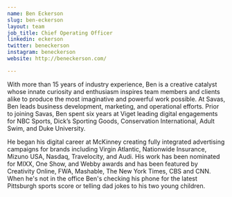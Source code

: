 ```yaml
---
name: Ben Eckerson
slug: ben-eckerson
layout: team
job_title: Chief Operating Officer
linkedin: eckerson
twitter: beneckerson
instagram: beneckerson
website: http://beneckerson.com/

---
```


With more than 15 years of industry experience, Ben is a creative catalyst whose innate curiosity and enthusiasm inspires team members and clients alike to produce the most imaginative and powerful work possible.  At Savas, Ben leads business development, marketing, and operational efforts. Prior to joining Savas, Ben spent six years at Viget leading digital engagements for NBC Sports, Dick’s Sporting Goods, Conservation International, Adult Swim, and Duke University.

He began his digital career at McKinney creating fully integrated advertising campaigns for brands including Virgin Atlantic, Nationwide Insurance, Mizuno USA, Nasdaq, Travelocity, and Audi. His work has been nominated for MIXX, One Show, and Webby awards and has been featured by Creativity Online, FWA, Mashable, The New York Times, CBS and CNN. When he's not in the office Ben's checking his phone for the latest Pittsburgh sports score or telling dad jokes to his two young children.